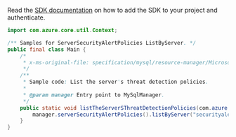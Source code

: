 Read the [SDK documentation](https://github.com/Azure/azure-sdk-for-java/blob/azure-resourcemanager-mysql_1.0.2/sdk/mysql/azure-resourcemanager-mysql/README.md) on how to add the SDK to your project and authenticate.

```java
import com.azure.core.util.Context;

/** Samples for ServerSecurityAlertPolicies ListByServer. */
public final class Main {
    /*
     * x-ms-original-file: specification/mysql/resource-manager/Microsoft.DBforMySQL/stable/2017-12-01/examples/ServerSecurityAlertsListByServer.json
     */
    /**
     * Sample code: List the server's threat detection policies.
     *
     * @param manager Entry point to MySqlManager.
     */
    public static void listTheServerSThreatDetectionPolicies(com.azure.resourcemanager.mysql.MySqlManager manager) {
        manager.serverSecurityAlertPolicies().listByServer("securityalert-4799", "securityalert-6440", Context.NONE);
    }
}
```
